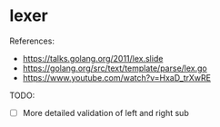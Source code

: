 # lexer

References:
* https://talks.golang.org/2011/lex.slide
* https://golang.org/src/text/template/parse/lex.go
* https://www.youtube.com/watch?v=HxaD_trXwRE


TODO:
  - [ ] More detailed validation of left and right sub
